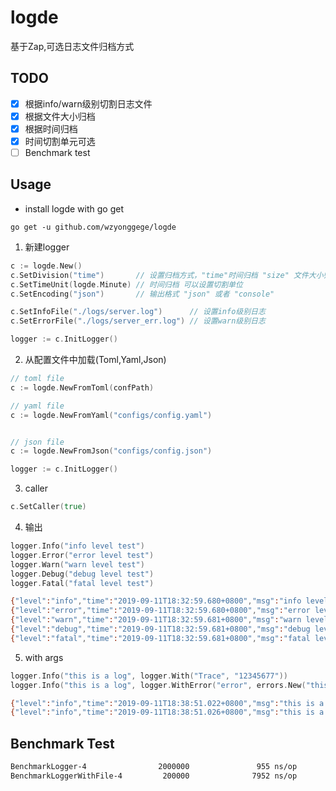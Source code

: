 # logde

基于Zap,可选日志文件归档方式

## TODO

- [x] 根据info/warn级别切割日志文件
- [x] 根据文件大小归档
- [x] 根据时间归档
- [x] 时间切割单元可选
- [ ] Benchmark test

## Usage

- install logde with go get

`go get -u github.com/wzyonggege/logde`

1. 新建logger
```go
c := logde.New()
c.SetDivision("time")	    // 设置归档方式，"time"时间归档 "size" 文件大小归档，文件大小等可以在配置文件配置
c.SetTimeUnit(logde.Minute) // 时间归档 可以设置切割单位
c.SetEncoding("json")	    // 输出格式 "json" 或者 "console"

c.SetInfoFile("./logs/server.log")		// 设置info级别日志
c.SetErrorFile("./logs/server_err.log")	// 设置warn级别日志

logger := c.InitLogger()
```

2. 从配置文件中加载(Toml,Yaml,Json)

```go
// toml file
c := logde.NewFromToml(confPath)

// yaml file
c := logde.NewFromYaml("configs/config.yaml")


// json file
c := logde.NewFromJson("configs/config.json")

logger := c.InitLogger()
```

3. caller 

```go
c.SetCaller(true)
```

4. 输出

```go
logger.Info("info level test")
logger.Error("error level test")
logger.Warn("warn level test")
logger.Debug("debug level test")
logger.Fatal("fatal level test")
```

```bash
{"level":"info","time":"2019-09-11T18:32:59.680+0800","msg":"info level test"}
{"level":"error","time":"2019-09-11T18:32:59.680+0800","msg":"error level test"}
{"level":"warn","time":"2019-09-11T18:32:59.681+0800","msg":"warn level test"}
{"level":"debug","time":"2019-09-11T18:32:59.681+0800","msg":"debug level test"}
{"level":"fatal","time":"2019-09-11T18:32:59.681+0800","msg":"fatal level test"}
```

5. with args
```go
logger.Info("this is a log", logger.With("Trace", "12345677"))
logger.Info("this is a log", logger.WithError("error", errors.New("this is a new error")))
```

```bash
{"level":"info","time":"2019-09-11T18:38:51.022+0800","msg":"this is a log","Trace":"12345677"}
{"level":"info","time":"2019-09-11T18:38:51.026+0800","msg":"this is a log","error":"this is a new error"}
```

## Benchmark Test

```bash
BenchmarkLogger-4                2000000               955 ns/op
BenchmarkLoggerWithFile-4         200000              7952 ns/op
```



